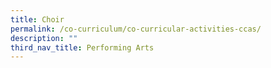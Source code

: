 ```yaml
---
title: Choir
permalink: /co-curriculum/co-curricular-activities-ccas/
description: ""
third_nav_title: Performing Arts
---
```

